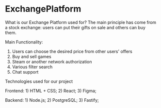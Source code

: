 # ExchangePlatform
What is our Exchange Platform used for?
The main principle has come from a stock exchange: users can put their gifts on sale and others can buy them.

Main Functionality:
1) Users can choose the desired price from other users' offers
2) Buy and sell games
3) Steam or another network authorization
4) Various filter search
5) Chat support

Technologies used for our project
  
  
  
  Frontend:
    1) HTML + CSS;
    2) React;
    3) Figma;
    
    
    
  Backend:
    1) Node.js;
    2) PostgreSQL;
    3) Fastify;

